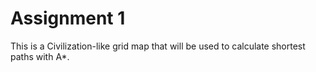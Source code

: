 # Assignment 1

This is a Civilization-like grid map that will be used to calculate shortest paths with A*.
